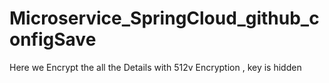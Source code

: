 ﻿# Microservice_SpringCloud_github_configSave

Here we Encrypt the all the Details with 512v Encryption , key is hidden 